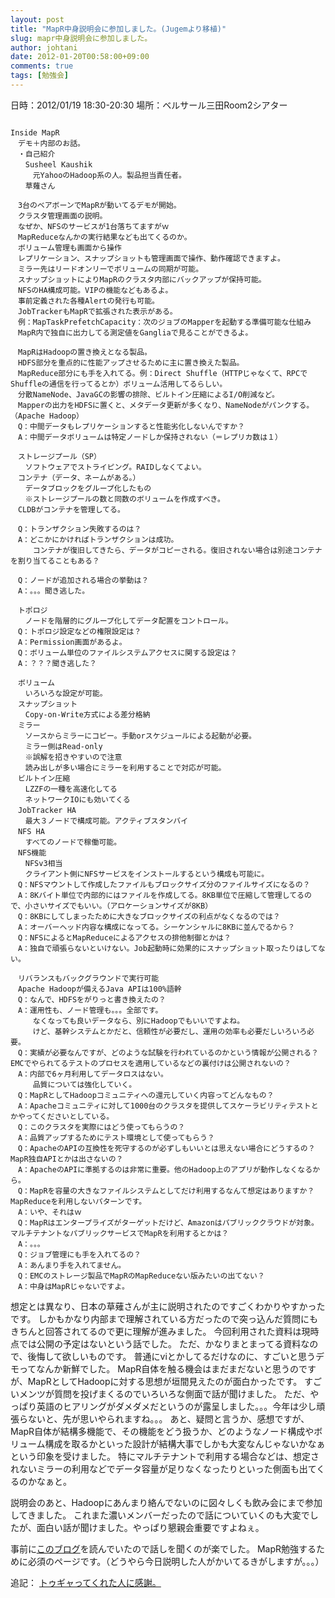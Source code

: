 ```yaml
---
layout: post
title: "MapR中身説明会に参加しました。(Jugemより移植)"
slug: mapr中身説明会に参加しました。
author: johtani
date: 2012-01-20T00:58:00+09:00
comments: true
tags: [勉強会]
---
```

日時：2012/01/19 18:30-20:30
場所：ベルサール三田Room2シアター

```

Inside MapR
　デモ＋内部のお話。
　・自己紹介
　　Susheel Kaushik
　　　元YahooのHadoop系の人。製品担当責任者。
　　草薙さん

　3台のベアボーンでMapRが動いてるデモが開始。
　クラスタ管理画面の説明。
　なぜか、NFSのサービスが1台落ちてますがｗ
　MapReduceなんかの実行結果なども出てくるのか。
　ボリューム管理も画面から操作
　レプリケーション、スナップショットも管理画面で操作、動作確認できますよ。
　ミラー先はリードオンリーでボリュームの同期が可能。
　スナップショットによりMapRのクラスタ内部にバックアップが保持可能。
　NFSのHA構成可能。VIPの機能などもあるよ。
　事前定義された各種Alertの発行も可能。
　JobTrackerもMapRで拡張された表示がある。
　例：MapTaskPrefetchCapacity：次のジョブのMapperを起動する準備可能な仕組み
　MapR内で独自に出力してる測定値をGangliaで見ることができるよ。

　MapRはHadoopの置き換えとなる製品。
　HDFS部分を重点的に性能アップさせるために主に置き換えた製品。
　MapReduce部分にも手を入れてる。例：Direct Shuffle（HTTPじゃなくて、RPCでShuffleの通信を行ってるとか）ボリューム活用してるらしい。
　分散NameNode、JavaGCの影響の排除、ビルトイン圧縮によるI/O削減など。
　Mapperの出力をHDFSに置くと、メタデータ更新が多くなり、NameNodeがパンクする。（Apache Hadoop）
　Q：中間データもレプリケーションすると性能劣化しないんですか？
　A：中間データボリュームは特定ノードしか保持されない（＝レプリカ数は１）

　ストレージプール（SP）
　　ソフトウェアでストライピング。RAIDしなくてよい。
　コンテナ（データ、ネームがある。）
　　データブロックをグループ化したもの
　　※ストレージプールの数と同数のボリュームを作成すべき。
　CLDBがコンテナを管理してる。

　Q：トランザクション失敗するのは？
　A：どこかにかければトランザクションは成功。
　　　コンテナが復旧してきたら、データがコピーされる。復旧されない場合は別途コンテナを割り当てることもある？

　Q：ノードが追加される場合の挙動は？
　A：。。。聞き逃した。

　トポロジ
　　ノードを階層的にグループ化してデータ配置をコントロール。
　Q：トポロジ設定などの権限設定は？
　A：Permission画面があるよ。
　Q：ボリューム単位のファイルシステムアクセスに関する設定は？
　A：？？？聞き逃した？

　ボリューム
　　いろいろな設定が可能。
　スナップショット
　　Copy-on-Write方式による差分格納
　ミラー
　　ソースからミラーにコピー。手動orスケジュールによる起動が必要。
　　ミラー側はRead-only
　　※誤解を招きやすいので注意
　　読み出しが多い場合にミラーを利用することで対応が可能。
　ビルトイン圧縮
　　LZZFの一種を高速化してる
　　ネットワークIOにも効いてくる
　JobTracker HA
　　最大３ノードで構成可能。アクティブスタンバイ
　NFS HA
　　すべてのノードで稼働可能。
　NFS機能
　　NFSv3相当
　　クライアント側にNFSサービスをインストールするという構成も可能に。
　Q：NFSマウントして作成したファイルもブロックサイズ分のファイルサイズになるの？
　A：8Kバイト単位で内部的にはファイルを作成してる。8KB単位で圧縮して管理してるので、小さいサイズでもいい。（アロケーションサイズが8KB）
　Q：8KBにしてしまったために大きなブロックサイズの利点がなくなるのでは？
　A：オーバーヘッド内容な構成になってる。シーケンシャルに8KBに並んでるから？
　Q：NFSによるとMapReduceによるアクセスの排他制御とかは？
　A：独自で頑張らないといけない。Job起動時に効果的にスナップショット取ったりはしてない。

　リバランスもバックグラウンドで実行可能
　Apache Hadoopが備えるJava APIは100%語幹
　Q：なんで、HDFSをがりっと書き換えたの？
　A：運用性も、ノード管理も。。。全部です。
　　　なくなっても良いデータなら、別にHadoopでもいいですよね。
　　　けど、基幹システムとかだと、信頼性が必要だし、運用の効率も必要だしいろいろ必要。
　Q：実績が必要なんですが、どのような試験を行われているのかという情報が公開される？EMCでやられてるテストのプロセスを適用しているなどの裏付けは公開されないの？
　A：内部で6ヶ月利用してデータロスはない。
　　　品質については強化していく。
　Q：MapRとしてHadoopコミュニティへの還元していく内容ってどんなもの？
　A：Apacheコミュニティに対して1000台のクラスタを提供してスケーラビリティテストとかやってくださいとしている。
　Q：このクラスタを実際にはどう使ってもらうの？
　A：品質アップするためにテスト環境として使ってもらう？
　Q：ApacheのAPIの互換性を死守するのが必ずしもいいとは思えない場合にどうするの？MapR独自APIとかは出さないの？
　A：ApacheのAPIに準拠するのは非常に重要。他のHadoop上のアプリが動作しなくなるから。
　Q：MapRを容量の大きなファイルシステムとしてだけ利用するなんて想定はありますか？MapReduceを利用しないパターンです。
　A：いや、それはｗ
　Q：MapRはエンタープライズがターゲットだけど、Amazonはパブリッククラウドが対象。マルチテナントなパブリックサービスでMapRを利用するとかは？
　A：。。。
　Q：ジョブ管理にも手を入れてるの？
　A：あんまり手を入れてません。
　Q：EMCのストレージ製品でMapRのMapReduceない版みたいの出てない？
　A：中身はMapRじゃないですよ。
```
想定とは異なり、日本の草薙さんが主に説明されたのですごくわかりやすかったです。
しかもかなり内部まで理解されている方だったので突っ込んだ質問にもきちんと回答されてるので更に理解が進みました。
今回利用された資料は現時点では公開の予定はないという話でした。
ただ、かなりまとまってる資料なので、後悔して欲しいものです。
普通にviとかしてるだけなのに、すごいと思うデモってなんか新鮮でした。
MapR自体を触る機会はまだまだないと思うのですが、MapRとしてHadoopに対する思想が垣間見えたのが面白かったです。
すごいメンツが質問を投げまくるのでいろいろな側面で話が聞けました。
ただ、やっぱり英語のヒアリングがダメダメだというのが露呈しました。。。今年は少し頑張らないと、先が思いやられますね。。。
あと、疑問と言うか、感想ですが、MapR自体が結構多機能で、その機能をどう扱うか、どのようなノード構成やボリューム構成を取るかといった設計が結構大事でしかも大変なんじゃないかなぁという印象を受けました。
特にマルチテナントで利用する場合などは、想定されないミラーの利用などでデータ容量が足りなくなったりといった側面も出てくるのかなぁと。

説明会のあと、Hadoopにあんまり絡んでないのに図々しくも飲み会にまで参加してきました。
これまた濃いメンバーだったので話についていくのも大変でしたが、面白い話が聞けました。やっぱり懇親会重要ですよねぇ。

事前に[このブログ](http://d.hatena.ne.jp/nagixx/20111216/1324006829?PHPSESSID=9d59999a496d495f782647a94315862d)を読んでいたので話しを聞くのが楽でした。
MapR勉強するために必須のページです。（どうやら今日説明した人がかいてるきがしますが。。。）

追記：
[トゥギャってくれた人に感謝。](http://togetter.com/li/244244)
　
